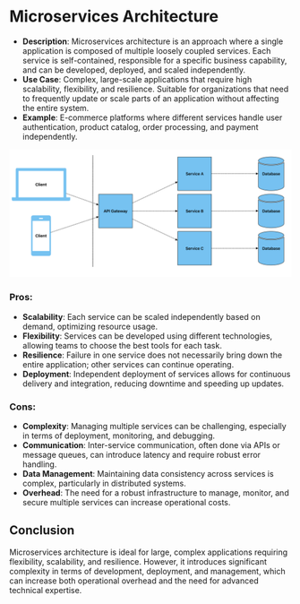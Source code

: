 # Microservices Architecture

- **Description**: Microservices architecture is an approach where a single application is composed of multiple loosely coupled services. Each service is self-contained, responsible for a specific business capability, and can be developed, deployed, and scaled independently.
- **Use Case**: Complex, large-scale applications that require high scalability, flexibility, and resilience. Suitable for organizations that need to frequently update or scale parts of an application without affecting the entire system.
- **Example**: E-commerce platforms where different services handle user authentication, product catalog, order processing, and payment independently.

![](../images/microservice/microservices.png)

### Pros:
- **Scalability**: Each service can be scaled independently based on demand, optimizing resource usage.
- **Flexibility**: Services can be developed using different technologies, allowing teams to choose the best tools for each task.
- **Resilience**: Failure in one service does not necessarily bring down the entire application; other services can continue operating.
- **Deployment**: Independent deployment of services allows for continuous delivery and integration, reducing downtime and speeding up updates.

### Cons:
- **Complexity**: Managing multiple services can be challenging, especially in terms of deployment, monitoring, and debugging.
- **Communication**: Inter-service communication, often done via APIs or message queues, can introduce latency and require robust error handling.
- **Data Management**: Maintaining data consistency across services is complex, particularly in distributed systems.
- **Overhead**: The need for a robust infrastructure to manage, monitor, and secure multiple services can increase operational costs.

## Conclusion
Microservices architecture is ideal for large, complex applications requiring flexibility, scalability, and resilience. However, it introduces significant complexity in terms of development, deployment, and management, which can increase both operational overhead and the need for advanced technical expertise.

